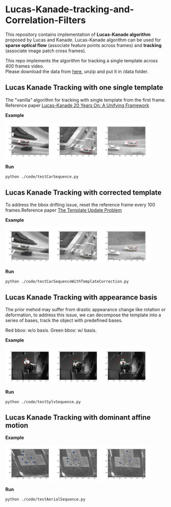 # Lucas-Kanade-tracking-and-Correlation-Filters
This repository contains implementation of **Lucas-Kanade algorithm** proposed by Lucas and Kanade. Lucas-Kanade algorithm can be used for **sparse optical flow** (associate feature points across frames) and **tracking** (associate image patch cross frames). 

This repo implements the algorithm for tracking a single template across 400 frames video.   
Please download the data from [here](https://drive.google.com/open?id=11W2dOSgI1G4udoyUc9OA6Im1EeaHmfbJ), unzip and put it in /data folder.

## Lucas Kanade Tracking with one single template  
The "vanilla" algorithm for tracking with single template from the first frame. Reference paper [Lucas-Kanade 20 Years On: A Unifying Framework](https://www.ri.cmu.edu/pub_files/pub3/baker_simon_2002_3/baker_simon_2002_3.pdf)  

**Example**

<img src="https://github.com/fei123ilike/Lukas-Kanade-Tracking/blob/master/results/car1.png" width=30% height=30%><img src="https://github.com/fei123ilike/Lukas-Kanade-Tracking/blob/master/results/car100.png" width=30% height=30%><img src="https://github.com/fei123ilike/Lukas-Kanade-Tracking/blob/master/results/car300.png" width=30% height=30%>

**Run**
```
python ./code/testCarSequence.py
```
## Lucas Kanade Tracking with corrected template  
To address the bbox drifting issue, reset the reference frame every 100 frames.Reference paper [The Template Update Problem](https://www.ri.cmu.edu/publications/the-template-update-problem/)  

**Example**

<img src="https://github.com/fei123ilike/Lukas-Kanade-Tracking/blob/master/results/car_correct1.png" width=30% height=30%><img src="https://github.com/fei123ilike/Lukas-Kanade-Tracking/blob/master/results/car_correct100.png" width=30% height=30%><img src="https://github.com/fei123ilike/Lukas-Kanade-Tracking/blob/master/results/car_correct300.png" width=30% height=30%>

**Run**
```
python ./code/testCarSequenceWithTemplateCorrection.py
```
## Lucas Kanade Tracking with appearance basis  
The prior mehod may suffer from drastic appearance change like rotation or deformation, to address this issue, we can decompose the template into a series of bases,  track the object with predefined bases. 

Red bbox: w/o basis.   Green bbox: w/ basis.

**Example**

<img src="https://github.com/fei123ilike/Lukas-Kanade-Tracking/blob/master/results/toy1.png" width=30% height=30%><img src="https://github.com/fei123ilike/Lukas-Kanade-Tracking/blob/master/results/toy200.png" width=30% height=30%><img src="https://github.com/fei123ilike/Lukas-Kanade-Tracking/blob/master/results/toy300.png" width=30% height=30%>

**Run**
```
python ./code/testSylvSequence.py
```

## Lucas Kanade Tracking with dominant affine motion  

**Example**

<img src="https://github.com/fei123ilike/Lukas-Kanade-Tracking/blob/master/results/inverse30.png" width=30% height=30%><img src="https://github.com/fei123ilike/Lukas-Kanade-Tracking/blob/master/results/inverse60.png" width=30% height=30%><img src="https://github.com/fei123ilike/Lukas-Kanade-Tracking/blob/master/results/inverse90.png" width=30% height=30%>

**Run**
```
python ./code/testAerialSequence.py
```
